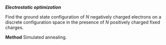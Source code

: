 ***Electrostatic optimization***

Find the ground state configuration of _N_ negatively charged electrons on a discrete configuration space in the presence of _N_ positively charged fixed charges.

**Method**
Simulated annealing.
